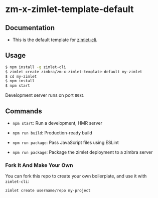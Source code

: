 # zm-x-zimlet-template-default

## Documentation
- This is the default template for [zimlet-cli](https://github.com/zimbra/zimlet-cli).

## Usage

``` bash
$ npm install -g zimlet-cli
$ zimlet create zimbra/zm-x-zimlet-template-default my-zimlet
$ cd my-zimlet
$ npm install
$ npm start
```

Development server runs on port `8081`

## Commands

- `npm start`: Run a development, HMR server

- `npm run build`: Production-ready build

- `npm run package`: Pass JavaScript files using ESLint

- `npm run package`: Package the zimlet deployment to a zimbra server

### Fork It And Make Your Own

You can fork this repo to create your own boilerplate, and use it with `zimlet-cli`:

``` bash
zimlet create username/repo my-project
```